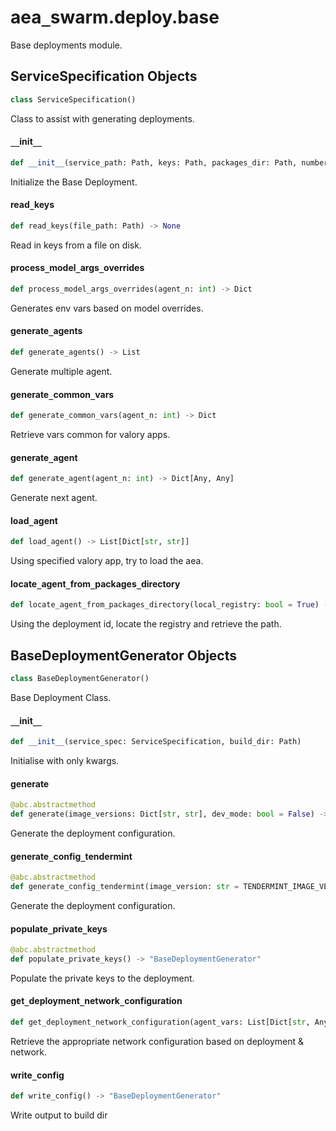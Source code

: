 <a id="aea_swarm.deploy.base"></a>

# aea`_`swarm.deploy.base

Base deployments module.

<a id="aea_swarm.deploy.base.ServiceSpecification"></a>

## ServiceSpecification Objects

```python
class ServiceSpecification()
```

Class to assist with generating deployments.

<a id="aea_swarm.deploy.base.ServiceSpecification.__init__"></a>

#### `__`init`__`

```python
def __init__(service_path: Path, keys: Path, packages_dir: Path, number_of_agents: Optional[int] = None, private_keys_password: Optional[str] = None) -> None
```

Initialize the Base Deployment.

<a id="aea_swarm.deploy.base.ServiceSpecification.read_keys"></a>

#### read`_`keys

```python
def read_keys(file_path: Path) -> None
```

Read in keys from a file on disk.

<a id="aea_swarm.deploy.base.ServiceSpecification.process_model_args_overrides"></a>

#### process`_`model`_`args`_`overrides

```python
def process_model_args_overrides(agent_n: int) -> Dict
```

Generates env vars based on model overrides.

<a id="aea_swarm.deploy.base.ServiceSpecification.generate_agents"></a>

#### generate`_`agents

```python
def generate_agents() -> List
```

Generate multiple agent.

<a id="aea_swarm.deploy.base.ServiceSpecification.generate_common_vars"></a>

#### generate`_`common`_`vars

```python
def generate_common_vars(agent_n: int) -> Dict
```

Retrieve vars common for valory apps.

<a id="aea_swarm.deploy.base.ServiceSpecification.generate_agent"></a>

#### generate`_`agent

```python
def generate_agent(agent_n: int) -> Dict[Any, Any]
```

Generate next agent.

<a id="aea_swarm.deploy.base.ServiceSpecification.load_agent"></a>

#### load`_`agent

```python
def load_agent() -> List[Dict[str, str]]
```

Using specified valory app, try to load the aea.

<a id="aea_swarm.deploy.base.ServiceSpecification.locate_agent_from_packages_directory"></a>

#### locate`_`agent`_`from`_`packages`_`directory

```python
def locate_agent_from_packages_directory(local_registry: bool = True) -> str
```

Using the deployment id, locate the registry and retrieve the path.

<a id="aea_swarm.deploy.base.BaseDeploymentGenerator"></a>

## BaseDeploymentGenerator Objects

```python
class BaseDeploymentGenerator()
```

Base Deployment Class.

<a id="aea_swarm.deploy.base.BaseDeploymentGenerator.__init__"></a>

#### `__`init`__`

```python
def __init__(service_spec: ServiceSpecification, build_dir: Path)
```

Initialise with only kwargs.

<a id="aea_swarm.deploy.base.BaseDeploymentGenerator.generate"></a>

#### generate

```python
@abc.abstractmethod
def generate(image_versions: Dict[str, str], dev_mode: bool = False) -> "BaseDeploymentGenerator"
```

Generate the deployment configuration.

<a id="aea_swarm.deploy.base.BaseDeploymentGenerator.generate_config_tendermint"></a>

#### generate`_`config`_`tendermint

```python
@abc.abstractmethod
def generate_config_tendermint(image_version: str = TENDERMINT_IMAGE_VERSION) -> "BaseDeploymentGenerator"
```

Generate the deployment configuration.

<a id="aea_swarm.deploy.base.BaseDeploymentGenerator.populate_private_keys"></a>

#### populate`_`private`_`keys

```python
@abc.abstractmethod
def populate_private_keys() -> "BaseDeploymentGenerator"
```

Populate the private keys to the deployment.

<a id="aea_swarm.deploy.base.BaseDeploymentGenerator.get_deployment_network_configuration"></a>

#### get`_`deployment`_`network`_`configuration

```python
def get_deployment_network_configuration(agent_vars: List[Dict[str, Any]]) -> List
```

Retrieve the appropriate network configuration based on deployment & network.

<a id="aea_swarm.deploy.base.BaseDeploymentGenerator.write_config"></a>

#### write`_`config

```python
def write_config() -> "BaseDeploymentGenerator"
```

Write output to build dir

